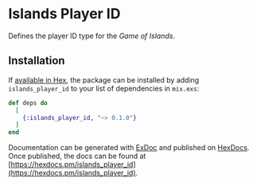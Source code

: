 # Islands Player ID

Defines the player ID type for the _Game of Islands_.

## Installation

If [available in Hex](https://hex.pm/docs/publish), the package can be installed
by adding `islands_player_id` to your list of dependencies in `mix.exs`:

```elixir
def deps do
  [
    {:islands_player_id, "~> 0.1.0"}
  ]
end
```

Documentation can be generated with [ExDoc](https://github.com/elixir-lang/ex_doc)
and published on [HexDocs](https://hexdocs.pm). Once published, the docs can
be found at [https://hexdocs.pm/islands_player_id](https://hexdocs.pm/islands_player_id).
